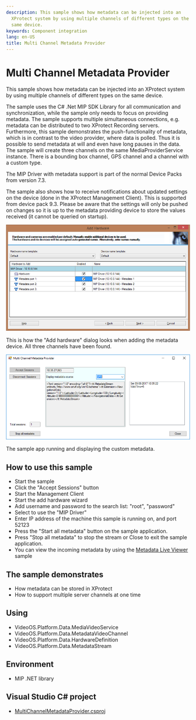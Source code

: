 ```yaml
---
description: This sample shows how metadata can be injected into an
  XProtect system by using multiple channels of different types on the
  same device.
keywords: Component integration
lang: en-US
title: Multi Channel Metadata Provider
---
```


# Multi Channel Metadata Provider

This sample shows how metadata can be injected into an XProtect system
by using multiple channels of different types on the same device.

The sample uses the C\# .Net MIP SDK Library for all communication and
synchronization, while the sample only needs to focus on providing
metadata. The sample supports multiple simultaneous connections, e.g.
metadata can be distributed to two XProtect Recording servers.
Furthermore, this sample demonstrates the push-functionality of
metadata, which is in contrast to the video provider, where data is
polled. Thus it is possible to send metadata at will and even have long
pauses in the data. The sample will create three channels on the same
MediaProviderService instance. There is a bounding box channel, GPS
channel and a channel with a custom type.

The MIP Driver with metadata support is part of the normal Device Packs
from version 7.3.

The sample also shows how to receive notifications about updated
settings on the device (done in the XProtect Management Client). This is
supported from device pack 9.3. Please be aware that the settings will
only be pushed on changes so it is up to the metadata providing device
to store the values received (it cannot be queried on startup).

![Add Hardware dialog](MultiChannelMetadataProviderAdmin.png)

This is how the \"Add hardware\" dialog looks when adding the metadata
device. All three channels have been found.

![Sample application](MultiChannelMetadataProviderApp.png)

The sample app running and displaying the custom metadata.

## How to use this sample

-   Start the sample
-   Click the \"Accept Sessions\" button
-   Start the Management Client
-   Start the add hardware wizard
-   Add username and password to the search list: \"root\", \"password\"
-   Select to use the \"MIP Driver\"
-   Enter IP address of the machine this sample is running on, and port
    52123
-   Press the \"Start all metadata\" button on the sample application.
-   Press \"Stop all metadata\" to stop the stream or Close to exit the
    sample application.
-   You can view the incoming metadata by using the [Metadata Live
    Viewer](../MetadataLiveViewer/README.html) sample

## The sample demonstrates

-   How metadata can be stored in XProtect
-   How to support multiple server channels at one time

## Using

-   VideoOS.Platform.Data.MediaVideoService
-   VideoOS.Platform.Data.MetadataVideoChannel
-   VideoOS.Platform.Data.HardwareDefinition
-   VideoOS.Platform.Data.MetadataStream

## Environment

-   MIP .NET library

## Visual Studio C\# project

-   [MultiChannelMetadataProvider.csproj](javascript:openLink('..\\\\ComponentSamples\\\\MultiChannelMetadataProvider\\\\MultiChannelMetadataProvider.csproj');)
